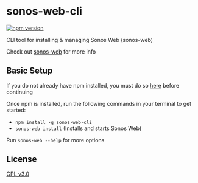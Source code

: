 # sonos-web-cli
[![npm version](https://img.shields.io/npm/v/sonos-web-cli.svg)](https://www.npmjs.com/package/sonos-web-cli)

CLI tool for installing &amp; managing Sonos Web (sonos-web)

Check out [sonos-web](https://github.com/Villarrealized/sonos-web) for more info

## Basic Setup
If you do not already have npm installed, you must do so [here](https://www.npmjs.com/get-npm) before continuing

Once npm is installed, run the following commands in your terminal to get started:
- `npm install -g sonos-web-cli`
- `sonos-web install` (Installs and starts Sonos Web)

Run `sonos-web --help` for more options

## License
[GPL v3.0](https://github.com/Villarrealized/sonos-web-cli/blob/master/LICENSE)
